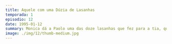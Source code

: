 ```yaml
---
title: Aquele com uma Dúzia de Lasanhas
temporada: 1
episodio: 12
date: 1995-01-12
summary: Monica dá a Paolo uma das doze lasanhas que fez para a tia, que não as quer porque elas contêm carne.
image: ./img/12/thumb-medium.jpg
---
```

